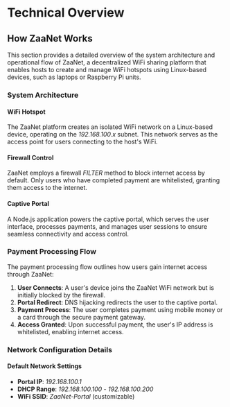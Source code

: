 # Technical Overview

## How ZaaNet Works

This section provides a detailed overview of the system architecture and operational flow of ZaaNet, a decentralized WiFi sharing platform that enables hosts to create and manage WiFi hotspots using Linux-based devices, such as laptops or Raspberry Pi units.

### System Architecture

#### WiFi Hotspot
The ZaaNet platform creates an isolated WiFi network on a Linux-based device, operating on the _192.168.100.x_ subnet. This network serves as the access point for users connecting to the host's WiFi.

#### Firewall Control
ZaaNet employs a firewall _FILTER_ method to block internet access by default. Only users who have completed payment are whitelisted, granting them access to the internet.

#### Captive Portal
A Node.js application powers the captive portal, which serves the user interface, processes payments, and manages user sessions to ensure seamless connectivity and access control.

### Payment Processing Flow

The payment processing flow outlines how users gain internet access through ZaaNet:

1. **User Connects**: A user's device joins the ZaaNet WiFi network but is initially blocked by the firewall.
2. **Portal Redirect**: DNS hijacking redirects the user to the captive portal.
3. **Payment Process**: The user completes payment using mobile money or a card through the secure payment gateway.
4. **Access Granted**: Upon successful payment, the user's IP address is whitelisted, enabling internet access.

### Network Configuration Details

#### Default Network Settings
- **Portal IP**: _192.168.100.1_
- **DHCP Range**: _192.168.100.100_ - _192.168.100.200_
- **WiFi SSID**: _ZaaNet-Portal_ (customizable)